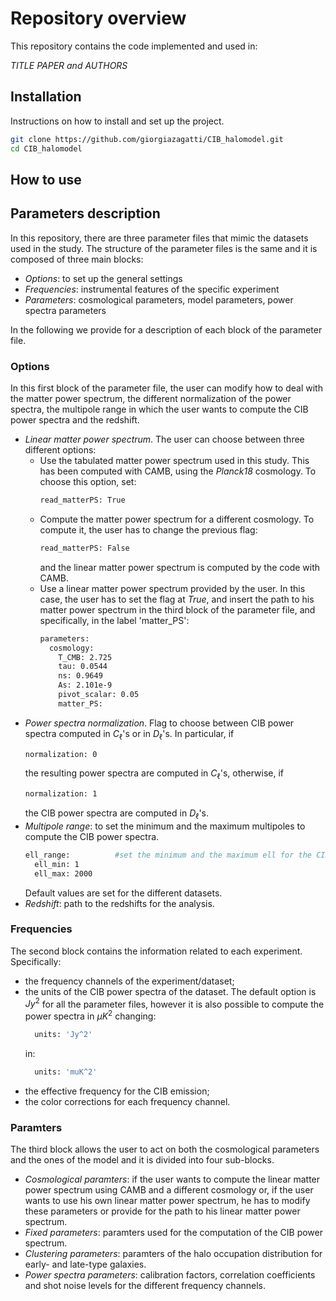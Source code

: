 # Repository overview

This repository contains the code implemented and used in:

*TITLE PAPER and AUTHORS*

## Installation

Instructions on how to install and set up the project.

```bash
git clone https://github.com/giorgiazagatti/CIB_halomodel.git
cd CIB_halomodel
```

## How to use



## Parameters description

In this repository, there are three parameter files that mimic the datasets used in the study. The structure of the parameter files is the same and it is composed of three main blocks:

- *Options*: to set up the general settings
- *Frequencies*: instrumental features of the specific experiment
- *Parameters*: cosmological parameters, model parameters, power spectra parameters

In the following we provide for a description of each block of the parameter file.

### Options

In this first block of the parameter file, the user can modify how to deal with the matter power spectrum, the different normalization of the power spectra, the multipole range in which the user wants to compute the CIB power spectra and the redshift.

- *Linear matter power spectrum*. The user can choose between three different options:
  - Use the tabulated matter power spectrum used in this study. This has been computed with CAMB, using the *Planck18* cosmology. To choose this option, set:
    ```bash
    read_matterPS: True
    ```
  - Compute the matter power spectrum for a different cosmology. To compute it, the user has to change the previous flag:
    ```bash
    read_matterPS: False
    ```
    and the linear matter power spectrum is computed by the code with CAMB.
  - Use a linear matter power spectrum provided by the user. In this case, the user has to set the flag at *True*, and insert the path to his matter power spectrum in the third block of the parameter file, and specifically, in the label 'matter_PS':
    ```bash
    parameters:
      cosmology:
        T_CMB: 2.725
        tau: 0.0544
        ns: 0.9649
        As: 2.101e-9
        pivot_scalar: 0.05
        matter_PS: 
    ```
- *Power spectra normalization*. Flag to choose between CIB power spectra computed in $C_\ell$'s or in $D_\ell$'s. In particular, if
    ```bash
    normalization: 0 
    ```
  the resulting power spectra are computed in $C_\ell$'s, otherwise, if
    ```bash
    normalization: 1 
    ```
  the CIB power spectra are computed in $D_\ell$'s.
- *Multipole range*: to set the minimum and the maximum multipoles to compute the CIB power spectra.
    ```bash
    ell_range:          #set the minimum and the maximum ell for the CIB power spectra computation
      ell_min: 1
      ell_max: 2000 
    ```
  Default values are set for the different datasets.
- *Redshift*: path to the redshifts for the analysis.

### Frequencies

The second block contains the information related to each experiment. Specifically:
- the frequency channels of the experiment/dataset;
- the units of the CIB power spectra of the dataset. The default option is $Jy^2$ for all the parameter files, however it is also possible to compute the power spectra in $\mu K^2$ changing:
  ```bash
    units: 'Jy^2'
  ```
  in:
  ```bash
    units: 'muK^2'
  ```
- the effective frequency for the CIB emission;
- the color corrections for each frequency channel.

### Paramters

The third block allows the user to act on both the cosmological parameters and the ones of the model and it is divided into four sub-blocks.

- *Cosmological paramters*: if the user wants to compute the linear matter power spectrum using CAMB and a different cosmology or, if the user wants to use his own linear matter power spectrum, he has to modify these parameters or provide for the path to his linear matter power spectrum.
- *Fixed parameters*: paramters used for the computation of the CIB power spectrum.
- *Clustering parameters*: paramters of the halo occupation distribution for early- and late-type galaxies.
- *Power spectra parameters*: calibration factors, correlation coefficients and shot noise levels for the different frequency channels.
